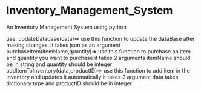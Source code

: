 # Inventory_Management_System
An Inventory Management System using python 


use:
updateDatabase(data)=> use this function to update the dataBase after making changes. it takes json as an argument
purchaseItem(itemName,quantity)=> use this function to purchase an item and quantity you want to purchase it takes 2 arguments itemName should be in string and quantity should be integer
addItemToInventory(data,productID)=> use this function to add item in the inventory and updates it automatically it takes 2 argument data takes dictionary type and productID should be in integer

